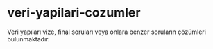 # veri-yapilari-cozumler

Veri yapıları vize, final soruları veya onlara benzer soruların çözümleri bulunmaktadır.
